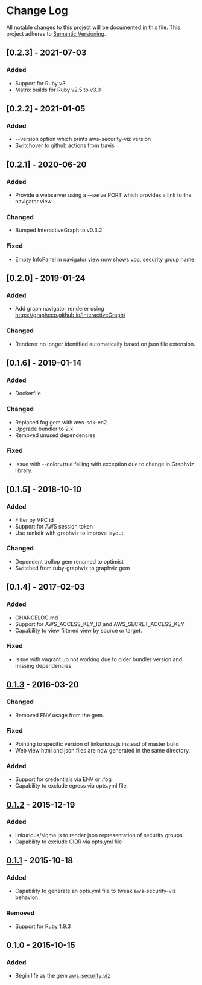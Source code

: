 # Change Log
All notable changes to this project will be documented in this file.
This project adheres to [Semantic Versioning](http://semver.org/).

## [0.2.3] - 2021-07-03
### Added
- Support for Ruby v3
- Matrix builds for Ruby v2.5 to v3.0

## [0.2.2] - 2021-01-05
### Added
- --version option which prints aws-security-viz version
- Switchover to github actions from travis

## [0.2.1] - 2020-06-20
### Added
- Provide a webserver using a --serve PORT which provides a link to the navigator view

### Changed
- Bumped InteractiveGraph to v0.3.2

### Fixed
- Empty InfoPanel in navigator view now shows vpc, security group name.

## [0.2.0] - 2019-01-24
### Added
- Add graph navigator renderer using https://grapheco.github.io/InteractiveGraph/

### Changed
- Renderer no longer identified automatically based on json file extension. 

## [0.1.6] - 2019-01-14
### Added
- Dockerfile

### Changed
- Replaced fog gem with aws-sdk-ec2
- Upgrade bundler to 2.x
- Removed unused dependencies

### Fixed
- Issue with --color=true failing with exception due to change in Graphviz library.

## [0.1.5] - 2018-10-10
### Added
- Filter by VPC id
- Support for AWS session token
- Use rankdir with graphviz to improve layout

### Changed
- Dependent trollop gem renamed to optimist
- Switched from ruby-graphviz to graphviz gem

## [0.1.4] - 2017-02-03
### Added
- CHANGELOG.md
- Support for AWS_ACCESS_KEY_ID and AWS_SECRET_ACCESS_KEY
- Capability to view filtered view by source or target.

### Fixed
- Issue with vagrant up not working due to older bundler version and missing dependencies

## [0.1.3] - 2016-03-20
### Changed
- Removed ENV usage from the gem.

### Fixed
- Pointing to specific version of linkurious.js instead of master build
- Web view html and json files are now generated in the same directory.

### Added
- Support for credentials via ENV or .fog
- Capability to exclude egress via opts.yml file.


## [0.1.2] - 2015-12-19
### Added
- linkurious/sigma.js to render json representation of security groups
- Capability to exclude CIDR via opts.yml file


## [0.1.1] - 2015-10-18
### Added
- Capability to generate an opts.yml file to tweak aws-security-viz behavior.

### Removed
- Support for Ruby 1.9.3

## 0.1.0 - 2015-10-15
### Added
- Begin life as the gem [aws_security_viz](https://rubygems.org/gems/aws_security_viz)


[Unreleased]: https://github.com/anaynayak/aws-security-viz/compare/v0.1.3...HEAD
[0.1.3]: https://github.com/anaynayak/aws-security-viz/compare/v0.1.2...v0.1.3
[0.1.2]: https://github.com/anaynayak/aws-security-viz/compare/v0.1.1...v0.1.2
[0.1.1]: https://github.com/anaynayak/aws-security-viz/compare/v0.1.0...v0.1.1

